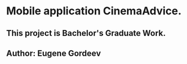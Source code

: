 # Mobile application CinemaAdvice.

## This project is Bachelor's Graduate Work.
## Author: Eugene Gordeev
